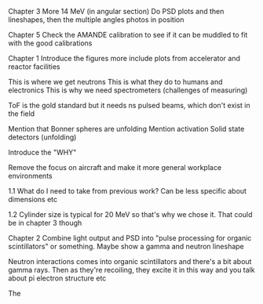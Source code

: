 Chapter 3
More 14 MeV (in angular section)
Do PSD plots and then lineshapes, then the multiple angles
photos in position


Chapter 5
Check the AMANDE calibration to see if it can be muddled to fit with the good calibrations





Chapter 1
Introduce the figures more
include plots from accelerator and reactor facilities

This is where we get neutrons 
This is what they do to humans and electronics
This is why we need spectrometers (challenges of measuring)

ToF is the gold standard but it needs ns pulsed beams, which don't exist in the field

Mention that Bonner spheres are unfolding
Mention activation
Solid state detectors (unfolding)

Introduce the "WHY"

Remove the focus on aircraft and make it more general workplace environments

1.1
What do I need to take from previous work? Can be less specific about dimensions etc

1.2
Cylinder size is typical for 20 MeV so that's why we chose it. That could be in chapter 3 though


Chapter 2
Combine light output and PSD into "pulse processing for organic scintillators" or something. Maybe show a gamma and neutron lineshape

Neutron interactions comes into organic scintillators and there's a bit about gamma rays. Then as they're recoiling, they excite it in this way and you talk about pi electron structure etc

The 

